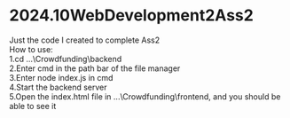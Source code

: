 # 2024.10WebDevelopment2Ass2
Just the code I created to complete Ass2  
How to use:  
1.cd ...\Crowdfunding\backend  
2.Enter cmd in the path bar of the file manager  
3.Enter node index.js in cmd  
4.Start the backend server  
5.Open the index.html file in ...\Crowdfunding\frontend, and you should be able to see it
